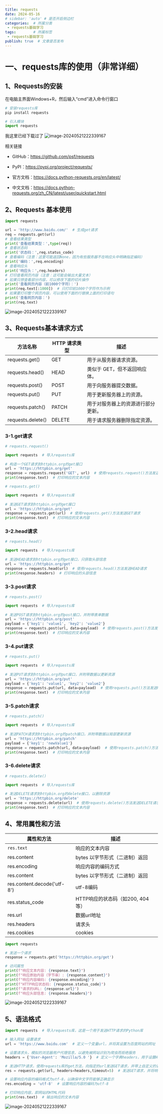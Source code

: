 ```yaml
---
title: requests
date: 2024-05-16
# sidebar: 'auto' # 是否开启侧边栏
categories:  # 所属分类
 - requests基础学习
tags:        # 所属标签
 - requests基础学习
publish: true  # 文章是否发布
---
```


# 一、requests库的使用（非常详细）

##  1、Requests的安装
在电脑主界面Windows+R，然后输入“cmd”进入命令行窗口
```python
# 安装requests库 
pip install requests

# 引入模块
import requests
```
我这里已经下载过了
![image-20240521222339167](/assets/python%E7%88%AC%E8%99%AB/%E8%8E%B7%E5%8F%96%E7%BD%91%E9%A1%B5/01.png)
<!-- ![image-20240521222339167](/assets/html/01.png) -->


相关链接
- GitHub：https://github.com/psf/requests

- PyPI：https://pypi.org/project/requests/

- 官方文档：https://docs.python-requests.org/en/latest/

- 中文文档：https://docs.python-requests.org/zh_CN/latest/user/quickstart.html

##  2、Requests 基本使用

``` python
import requests

url = 'http://www.baidu.com/'  # 生成get请求
req = requests.get(url)
# 查看结果类型
print('查看结果类型：',type(req))
# 查看状态码
print('状态码：',req.status_code)
# 查看编码（注意：这里可能返回None，因为有些服务器不在响应头中明确指定编码）
print('编码：',req.encoding)
# 查看响应头
print('响应头：',req.headers)
# 打印查看网页内容（注意：这可能会输出大量文本）
# 如果只想查看部分内容，可以修改下面的切片操作
print('查看网页内容（前1000个字符）：')
print(req.text[:1000])  # 只打印前1000个字符作为示例
# 如果要打印整个网页内容，可以使用下面的行替换上面的打印语句
print('查看网页内容：')
print(req.text)

```
![image-20240521222339167](/assets/python%E7%88%AC%E8%99%AB/%E8%8E%B7%E5%8F%96%E7%BD%91%E9%A1%B5/02.png)

## 3、Requests基本请求方式


| 方法名称          | HTTP 请求类型 | 描述                         |
|-------------------|---------------|----------------------------|
| requests.get()    | GET           | 用于从服务器请求资源。       |
| requests.head()   | HEAD          | 类似于 GET，但不返回响应体。 |
| requests.post()   | POST          | 用于向服务器提交数据。       |
| requests.put()    | PUT           | 用于更新服务器上的资源。     |
| requests.patch()  | PATCH         | 用于对服务器上的资源进行部分更新。 |
| requests.delete() | DELETE        | 用于请求服务器删除指定资源。 |


### 3-1.get请求

```python
# requests.request()

import requests  # 导入requests库  
  
# 构造一个GET请求到httpbin.org的get接口  
url = 'https://httpbin.org/get'  
response = requests.request('GET', url)  # 使用requests.request()方法发送GET请求  
print(response.text)  # 打印响应的文本内容
```


```python
# requests.get()

import requests  # 导入requests库  
  
# 发送GET请求到httpbin.org的get接口  
url = 'https://httpbin.org/get'  
response = requests.get(url)  # 使用requests.get()方法发送GET请求  
print(response.text)  # 打印响应的文本内容
```
### 3-2.head请求

```python
# requests.head()

import requests  # 导入requests库  
  
# 发送HEAD请求到httpbin.org的get接口，只获取头部信息  
url = 'https://httpbin.org/get'  
response = requests.head(url)  # 使用requests.head()方法发送HEAD请求  
print(response.headers)  # 打印响应的头部信息
```

### 3-3.post请求

```python
# requests.post()

import requests  # 导入requests库  
  
# 发送POST请求到httpbin.org的post接口，并附带表单数据  
url = 'https://httpbin.org/post'  
payload = {'key1': 'value1', 'key2': 'value2'}  
response = requests.post(url, data=payload)  # 使用requests.post()方法发送POST请求，并附带表单数据  
print(response.text)  # 打印响应的文本内容
```

### 3-4.put请求

```python
# requests.put()

import requests  # 导入requests库  
  
# 发送PUT请求到httpbin.org的put接口，并附带数据以更新资源  
url = 'https://httpbin.org/put'  
payload = {'key1': 'value1', 'key2': 'value2'}  
response = requests.put(url, data=payload)  # 使用requests.put()方法发送PUT请求，并附带数据  
print(response.text)  # 打印响应的文本内容
```

### 3-5.patch请求

```python
# requests.patch()

import requests  # 导入requests库  
  
# 发送PATCH请求到httpbin.org的patch接口，并附带数据以局部更新资源  
url = 'https://httpbin.org/patch'  
payload = {'key1': 'newValue1'}  
response = requests.patch(url, data=payload)  # 使用requests.patch()方法发送PATCH请求，并附带数据  
print(response.text)  # 打印响应的文本内容
```

### 3-6.delete请求

```python
# requests.delete()

import requests  # 导入requests库  
  
# 发送DELETE请求到httpbin.org的delete接口，以删除资源  
url = 'https://httpbin.org/delete'  
response = requests.delete(url)  # 使用requests.delete()方法发送DELETE请求  
print(response.text)  # 打印响应的文本内容
```
## 4、常用属性和方法



| 属性和方法   |  描述  |
| ---- | ---- |
| `res.text`   | 响应的文本内容    |
| res.content    | bytes 以字节形式（二进制）返回    |
| res.encoding     |响应内容的编码方式     |
| res.content    | bytes 以字节形式（二进制）返回    |
| res.content.decode('utf-8')    | utf-8编码   |
| res.status_code    |  HTTP响应的状态码（如200, 404等）    |
| res.url     | 数据url地址            |
|  res.headers    |  请求头     |
|  res.cookies   |  cookies      |



```python
import requests

# 发送一个请求
response = requests.get('https://httpbin.org/get')

# 访问属性
print(f"响应文本内容: {response.text}")
print(f"响应原始内容（字节串）: {response.content}")
print(f"响应内容编码: {response.encoding}")
print(f"HTTP响应状态码: {response.status_code}")
print(f"请求的URL: {response.url}")
print(f"响应头部信息: {response.headers}")
```

![image-20240521222339167](/assets/python%E7%88%AC%E8%99%AB/%E8%8E%B7%E5%8F%96%E7%BD%91%E9%A1%B5/03.png)


## 5、语法格式

```python
import requests  # 导入requests库，这是一个用于发送HTTP请求的Python库

# 输入网站 设置请求
url = 'https://www.baidu.com'  # 定义一个变量url，并将其设置为百度网站的网址

# 设置请求头，模拟的浏览器用户代理信息，以避免被网站识别为爬虫而拒绝服务
headers = {'User-Agent': 'Mozilla/5.0 '}  # 定义一个字典headers，用于设置HTTP请求头中的User-Agent字段

# 发送HTTP请求，使用requests库的get方法，向指定的url发送GET请求，并带上自定义的请求头headers
res = requests.get(url, headers=headers,timeout=5)  # 发送GET请求，并将响应对象赋值给变量res

# 设置响应内容的编码格式为utf-8，以确保中文字符能够正确显示
res.encoding = 'utf-8'  # 设置响应内容的编码为utf-8

# 打印响应内容，即网站的HTML代码
print(res.text)  # 输出响应的文本内容 
```

![image-20240521222339167](/assets/python%E7%88%AC%E8%99%AB/%E8%8E%B7%E5%8F%96%E7%BD%91%E9%A1%B5/04.png)

